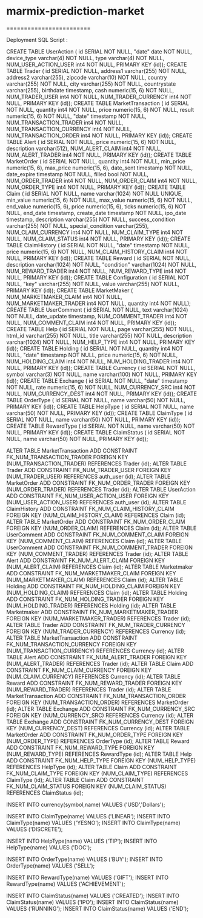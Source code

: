 marmix-prediction-market
========================



========================


Deployment SQL Script : 


CREATE TABLE UserAction (
  id                    SERIAL NOT NULL, 
  "date"               date NOT NULL, 
  device_type          varchar(4) NOT NULL, 
  type                 varchar(4) NOT NULL, 
  NUM_USER_ACTION_USER int4 NOT NULL, 
  PRIMARY KEY (id));
CREATE TABLE Trader (
  id                   SERIAL NOT NULL, 
  address1            varchar(255) NOT NULL, 
  address2            varchar(255), 
  zipcode             varchar(10) NOT NULL, 
  country             varchar(255) NOT NULL, 
  city                varchar(255) NOT NULL, 
  countrystate        varchar(255), 
  birthdate           timestamp, 
  cash                numeric(15, 6) NOT NULL, 
  NUM_TRADER_USER     int4 NOT NULL, 
  NUM_TRADER_CURRENCY int4 NOT NULL, 
  PRIMARY KEY (id));
CREATE TABLE MarketTransaction (
  id                        SERIAL NOT NULL, 
  quantity                 int4 NOT NULL, 
  price                    numeric(15, 6) NOT NULL, 
  result                   numeric(15, 6) NOT NULL, 
  "date"                   timestamp NOT NULL, 
  NUM_TRANSACTION_TRADER   int4 NOT NULL, 
  NUM_TRANSACTION_CURRENCY int4 NOT NULL, 
  NUM_TRANSACTION_ORDER    int4 NOT NULL, 
  PRIMARY KEY (id));
CREATE TABLE Alert (
  id                SERIAL NOT NULL, 
  price            numeric(15, 6) NOT NULL, 
  description      varchar(512), 
  NUM_ALERT_CLAIM  int4 NOT NULL, 
  NUM_ALERT_TRADER int4 NOT NULL, 
  PRIMARY KEY (id));
CREATE TABLE MarketOrder (
  id                SERIAL NOT NULL, 
  quantity         int4 NOT NULL, 
  min_price        numeric(15, 6), 
  max_price        numeric(15, 6), 
  date_sent        timestamp NOT NULL, 
  date_expire      timestamp NOT NULL, 
  filled           bool NOT NULL, 
  NUM_ORDER_TRADER int4 NOT NULL, 
  NUM_ORDER_CLAIM  int4 NOT NULL, 
  NUM_ORDER_TYPE   int4 NOT NULL, 
  PRIMARY KEY (id));
CREATE TABLE Claim (
  id                  SERIAL NOT NULL, 
  name               varchar(1024) NOT NULL UNIQUE, 
  min_value          numeric(15, 6) NOT NULL, 
  max_value          numeric(15, 6) NOT NULL, 
  end_value          numeric(15, 6), 
  price              numeric(15, 6), 
  ticks              numeric(15, 6) NOT NULL, 
  end_date           timestamp, 
  create_date        timestamp NOT NULL, 
  ipo_date           timestamp, 
  description        varchar(255) NOT NULL, 
  success_condition  varchar(255) NOT NULL, 
  special_condition  varchar(255), 
  NUM_CLAIM_CURRENCY int4 NOT NULL, 
  NUM_CLAIM_TYPE     int4 NOT NULL, 
  NUM_CLAIM_STATUS   int4 NOT NULL, 
  PRIMARY KEY (id));
CREATE TABLE ClaimHistory (
  id                       SERIAL NOT NULL, 
  "date"                  timestamp NOT NULL, 
  price                   numeric(15, 6) NOT NULL, 
  NUM_CLAIM_HISTORY_CLAIM int4 NOT NULL, 
  PRIMARY KEY (id));
CREATE TABLE Reward (
  id                 SERIAL NOT NULL, 
  description       varchar(1024) NOT NULL, 
  "condition"       varchar(1024) NOT NULL, 
  NUM_REWARD_TRADER int4 NOT NULL, 
  NUM_REWARD_TYPE   int4 NOT NULL, 
  PRIMARY KEY (id));
CREATE TABLE Configuration (
  id     SERIAL NOT NULL, 
  "key" varchar(255) NOT NULL, 
  value varchar(255) NOT NULL, 
  PRIMARY KEY (id));
CREATE TABLE MarketMaker (
  NUM_MARKETMAKER_CLAIM  int4 NOT NULL, 
  NUM_MARKETMAKER_TRADER int4 NOT NULL, 
  quantity               int4 NOT NULL);
CREATE TABLE UserComment (
  id                  SERIAL NOT NULL, 
  text               varchar(1024) NOT NULL, 
  date_update        timestamp, 
  NUM_COMMENT_TRADER int4 NOT NULL, 
  NUM_COMMENT_CLAIM  int4 NOT NULL, 
  PRIMARY KEY (id));
CREATE TABLE Help (
  id             SERIAL NOT NULL, 
  page          varchar(255) NOT NULL, 
  html_id       varchar(255) NOT NULL, 
  title         varchar(255) NOT NULL, 
  description   varchar(1024) NOT NULL, 
  NUM_HELP_TYPE int4 NOT NULL, 
  PRIMARY KEY (id));
CREATE TABLE Holding (
  id                  SERIAL NOT NULL, 
  quantity           int4 NOT NULL, 
  "date"             timestamp NOT NULL, 
  price              numeric(15, 6) NOT NULL, 
  NUM_HOLDING_CLAIM  int4 NOT NULL, 
  NUM_HOLDING_TRADER int4 NOT NULL, 
  PRIMARY KEY (id));
CREATE TABLE Currency (
  id      SERIAL NOT NULL, 
  symbol varchar(3) NOT NULL, 
  name   varchar(100) NOT NULL, 
  PRIMARY KEY (id));
CREATE TABLE Exchange (
  id                 SERIAL NOT NULL, 
  "date"            timestamp NOT NULL, 
  rate              numeric(15, 6) NOT NULL, 
  NUM_CURRENCY_SRC  int4 NOT NULL, 
  NUM_CURRENCY_DEST int4 NOT NULL, 
  PRIMARY KEY (id));
CREATE TABLE OrderType (
  id    SERIAL NOT NULL, 
  name varchar(50) NOT NULL, 
  PRIMARY KEY (id));
CREATE TABLE HelpType (
  id    SERIAL NOT NULL, 
  name varchar(50) NOT NULL, 
  PRIMARY KEY (id));
CREATE TABLE ClaimType (
  id    SERIAL NOT NULL, 
  name varchar(50) NOT NULL, 
  PRIMARY KEY (id));
CREATE TABLE RewardType (
  id    SERIAL NOT NULL, 
  name varchar(50) NOT NULL, 
  PRIMARY KEY (id));
CREATE TABLE ClaimStatus (
  id    SERIAL NOT NULL, 
  name varchar(50) NOT NULL, 
  PRIMARY KEY (id));
  
ALTER TABLE MarketTransaction ADD CONSTRAINT FK_NUM_TRANSACTION_TRADER FOREIGN KEY (NUM_TRANSACTION_TRADER) REFERENCES Trader (id);
ALTER TABLE Trader ADD CONSTRAINT FK_NUM_TRADER_USER FOREIGN KEY (NUM_TRADER_USER) REFERENCES auth_user (id);
ALTER TABLE MarketOrder ADD CONSTRAINT FK_NUM_ORDER_TRADER FOREIGN KEY (NUM_ORDER_TRADER) REFERENCES Trader (id);
ALTER TABLE UserAction ADD CONSTRAINT FK_NUM_USER_ACTION_USER FOREIGN KEY (NUM_USER_ACTION_USER) REFERENCES auth_user (id);
ALTER TABLE ClaimHistory ADD CONSTRAINT FK_NUM_CLAIM_HISTORY_CLAIM FOREIGN KEY (NUM_CLAIM_HISTORY_CLAIM) REFERENCES Claim (id);
ALTER TABLE MarketOrder ADD CONSTRAINT FK_NUM_ORDER_CLAIM FOREIGN KEY (NUM_ORDER_CLAIM) REFERENCES Claim (id);
ALTER TABLE UserComment ADD CONSTRAINT FK_NUM_COMMENT_CLAIM FOREIGN KEY (NUM_COMMENT_CLAIM) REFERENCES Claim (id);
ALTER TABLE UserComment ADD CONSTRAINT FK_NUM_COMMENT_TRADER FOREIGN KEY (NUM_COMMENT_TRADER) REFERENCES Trader (id);
ALTER TABLE Alert ADD CONSTRAINT FK_NUM_ALERT_CLAIM FOREIGN KEY (NUM_ALERT_CLAIM) REFERENCES Claim (id);
ALTER TABLE Marketmaker ADD CONSTRAINT FK_NUM_MARKETMAKER_CLAIM FOREIGN KEY (NUM_MARKETMAKER_CLAIM) REFERENCES Claim (id);
ALTER TABLE Holding ADD CONSTRAINT FK_NUM_HOLDING_CLAIM FOREIGN KEY (NUM_HOLDING_CLAIM) REFERENCES Claim (id);
ALTER TABLE Holding ADD CONSTRAINT FK_NUM_HOLDING_TRADER FOREIGN KEY (NUM_HOLDING_TRADER) REFERENCES Holding (id);
ALTER TABLE Marketmaker ADD CONSTRAINT FK_NUM_MARKETMAKER_TRADER FOREIGN KEY (NUM_MARKETMAKER_TRADER) REFERENCES Trader (id);
ALTER TABLE Trader ADD CONSTRAINT FK_NUM_TRADER_CURRENCY FOREIGN KEY (NUM_TRADER_CURRENCY) REFERENCES Currency (id);
ALTER TABLE MarketTransaction ADD CONSTRAINT FK_NUM_TRANSACTION_CURRENCY FOREIGN KEY (NUM_TRANSACTION_CURRENCY) REFERENCES Currency (id);
ALTER TABLE Alert ADD CONSTRAINT FK_NUM_ALERT_TRADER FOREIGN KEY (NUM_ALERT_TRADER) REFERENCES Trader (id);
ALTER TABLE Claim ADD CONSTRAINT FK_NUM_CLAIM_CURRENCY FOREIGN KEY (NUM_CLAIM_CURRENCY) REFERENCES Currency (id);
ALTER TABLE Reward ADD CONSTRAINT FK_NUM_REWARD_TRADER FOREIGN KEY (NUM_REWARD_TRADER) REFERENCES Trader (id);
ALTER TABLE MarketTransaction ADD CONSTRAINT FK_NUM_TRANSACTION_ORDER FOREIGN KEY (NUM_TRANSACTION_ORDER) REFERENCES MarketOrder (id);
ALTER TABLE Exchange ADD CONSTRAINT FK_NUM_CURRENCY_SRC FOREIGN KEY (NUM_CURRENCY_SRC) REFERENCES Currency (id);
ALTER TABLE Exchange ADD CONSTRAINT FK_NUM_CURRENCY_DEST FOREIGN KEY (NUM_CURRENCY_DEST) REFERENCES Currency (id);
ALTER TABLE MarketOrder ADD CONSTRAINT FK_NUM_ORDER_TYPE FOREIGN KEY (NUM_ORDER_TYPE) REFERENCES OrderType (id);
ALTER TABLE Reward ADD CONSTRAINT FK_NUM_REWARD_TYPE FOREIGN KEY (NUM_REWARD_TYPE) REFERENCES RewardType (id);
ALTER TABLE Help ADD CONSTRAINT FK_NUM_HELP_TYPE FOREIGN KEY (NUM_HELP_TYPE) REFERENCES HelpType (id);
ALTER TABLE Claim ADD CONSTRAINT FK_NUM_CLAIM_TYPE FOREIGN KEY (NUM_CLAIM_TYPE) REFERENCES ClaimType (id);
ALTER TABLE Claim ADD CONSTRAINT FK_NUM_CLAIM_STATUS FOREIGN KEY (NUM_CLAIM_STATUS) REFERENCES ClaimStatus (id);

INSERT INTO currency(symbol,name) VALUES ('USD','Dollars');

INSERT INTO ClaimType(name) VALUES ('LINEAR');
INSERT INTO ClaimType(name) VALUES ('YESNO');
INSERT INTO ClaimType(name) VALUES ('DISCRETE');

INSERT INTO HelpType(name) VALUES ('TIP');
INSERT INTO HelpType(name) VALUES ('DOC');

INSERT INTO OrderType(name) VALUES ('BUY');
INSERT INTO OrderType(name) VALUES ('SELL');

INSERT INTO RewardType(name) VALUES ('GIFT');
INSERT INTO RewardType(name) VALUES ('ACHIEVEMENT');

INSERT INTO ClaimStatus(name) VALUES ('CREATED');
INSERT INTO ClaimStatus(name) VALUES ('IPO');
INSERT INTO ClaimStatus(name) VALUES ('RUNNING');
INSERT INTO ClaimStatus(name) VALUES ('END');

